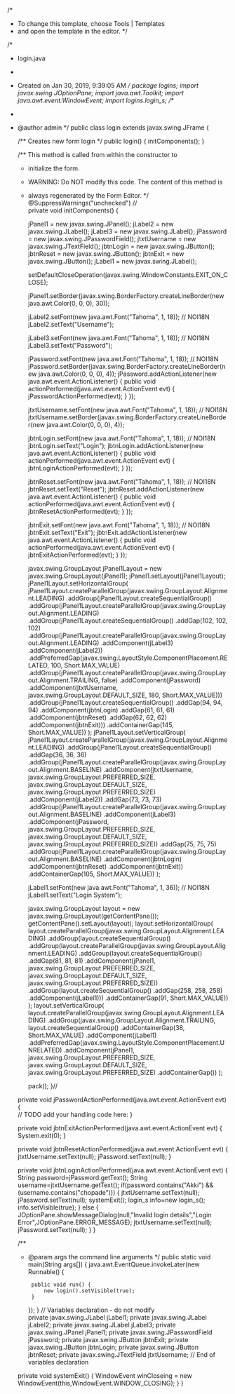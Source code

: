 /*
 * To change this template, choose Tools | Templates
 * and open the template in the editor.
 */

/*
 * login.java
 *
 * Created on Jan 30, 2019, 9:39:05 AM
 */
package logins;
import javax.swing.JOptionPane;
import java.awt.Toolkit;
import java.awt.event.WindowEvent;
import logins.login_s;
/**
 *
 * @author admin
 */
public class login extends javax.swing.JFrame {

    /** Creates new form login */
    public login() {
        initComponents();
    }

    /** This method is called from within the constructor to
     * initialize the form.
     * WARNING: Do NOT modify this code. The content of this method is
     * always regenerated by the Form Editor.
     */
    @SuppressWarnings("unchecked")
    // <editor-fold defaultstate="collapsed" desc="Generated Code">                          
    private void initComponents() {

        jPanel1 = new javax.swing.JPanel();
        jLabel2 = new javax.swing.JLabel();
        jLabel3 = new javax.swing.JLabel();
        jPassword = new javax.swing.JPasswordField();
        jtxtUsername = new javax.swing.JTextField();
        jbtnLogin = new javax.swing.JButton();
        jbtnReset = new javax.swing.JButton();
        jbtnExit = new javax.swing.JButton();
        jLabel1 = new javax.swing.JLabel();

        setDefaultCloseOperation(javax.swing.WindowConstants.EXIT_ON_CLOSE);

        jPanel1.setBorder(javax.swing.BorderFactory.createLineBorder(new java.awt.Color(0, 0, 0), 30));

        jLabel2.setFont(new java.awt.Font("Tahoma", 1, 18)); // NOI18N
        jLabel2.setText("Username");

        jLabel3.setFont(new java.awt.Font("Tahoma", 1, 18)); // NOI18N
        jLabel3.setText("Password");

        jPassword.setFont(new java.awt.Font("Tahoma", 1, 18)); // NOI18N
        jPassword.setBorder(javax.swing.BorderFactory.createLineBorder(new java.awt.Color(0, 0, 0), 4));
        jPassword.addActionListener(new java.awt.event.ActionListener() {
            public void actionPerformed(java.awt.event.ActionEvent evt) {
                jPasswordActionPerformed(evt);
            }
        });

        jtxtUsername.setFont(new java.awt.Font("Tahoma", 1, 18)); // NOI18N
        jtxtUsername.setBorder(javax.swing.BorderFactory.createLineBorder(new java.awt.Color(0, 0, 0), 4));

        jbtnLogin.setFont(new java.awt.Font("Tahoma", 1, 18)); // NOI18N
        jbtnLogin.setText("Login");
        jbtnLogin.addActionListener(new java.awt.event.ActionListener() {
            public void actionPerformed(java.awt.event.ActionEvent evt) {
                jbtnLoginActionPerformed(evt);
            }
        });

        jbtnReset.setFont(new java.awt.Font("Tahoma", 1, 18)); // NOI18N
        jbtnReset.setText("Reset");
        jbtnReset.addActionListener(new java.awt.event.ActionListener() {
            public void actionPerformed(java.awt.event.ActionEvent evt) {
                jbtnResetActionPerformed(evt);
            }
        });

        jbtnExit.setFont(new java.awt.Font("Tahoma", 1, 18)); // NOI18N
        jbtnExit.setText("Exit");
        jbtnExit.addActionListener(new java.awt.event.ActionListener() {
            public void actionPerformed(java.awt.event.ActionEvent evt) {
                jbtnExitActionPerformed(evt);
            }
        });

        javax.swing.GroupLayout jPanel1Layout = new javax.swing.GroupLayout(jPanel1);
        jPanel1.setLayout(jPanel1Layout);
        jPanel1Layout.setHorizontalGroup(
            jPanel1Layout.createParallelGroup(javax.swing.GroupLayout.Alignment.LEADING)
            .addGroup(jPanel1Layout.createSequentialGroup()
                .addGroup(jPanel1Layout.createParallelGroup(javax.swing.GroupLayout.Alignment.LEADING)
                    .addGroup(jPanel1Layout.createSequentialGroup()
                        .addGap(102, 102, 102)
                        .addGroup(jPanel1Layout.createParallelGroup(javax.swing.GroupLayout.Alignment.LEADING)
                            .addComponent(jLabel3)
                            .addComponent(jLabel2))
                        .addPreferredGap(javax.swing.LayoutStyle.ComponentPlacement.RELATED, 100, Short.MAX_VALUE)
                        .addGroup(jPanel1Layout.createParallelGroup(javax.swing.GroupLayout.Alignment.TRAILING, false)
                            .addComponent(jPassword)
                            .addComponent(jtxtUsername, javax.swing.GroupLayout.DEFAULT_SIZE, 180, Short.MAX_VALUE)))
                    .addGroup(jPanel1Layout.createSequentialGroup()
                        .addGap(94, 94, 94)
                        .addComponent(jbtnLogin)
                        .addGap(61, 61, 61)
                        .addComponent(jbtnReset)
                        .addGap(62, 62, 62)
                        .addComponent(jbtnExit)))
                .addContainerGap(145, Short.MAX_VALUE))
        );
        jPanel1Layout.setVerticalGroup(
            jPanel1Layout.createParallelGroup(javax.swing.GroupLayout.Alignment.LEADING)
            .addGroup(jPanel1Layout.createSequentialGroup()
                .addGap(36, 36, 36)
                .addGroup(jPanel1Layout.createParallelGroup(javax.swing.GroupLayout.Alignment.BASELINE)
                    .addComponent(jtxtUsername, javax.swing.GroupLayout.PREFERRED_SIZE, javax.swing.GroupLayout.DEFAULT_SIZE, javax.swing.GroupLayout.PREFERRED_SIZE)
                    .addComponent(jLabel2))
                .addGap(73, 73, 73)
                .addGroup(jPanel1Layout.createParallelGroup(javax.swing.GroupLayout.Alignment.BASELINE)
                    .addComponent(jLabel3)
                    .addComponent(jPassword, javax.swing.GroupLayout.PREFERRED_SIZE, javax.swing.GroupLayout.DEFAULT_SIZE, javax.swing.GroupLayout.PREFERRED_SIZE))
                .addGap(75, 75, 75)
                .addGroup(jPanel1Layout.createParallelGroup(javax.swing.GroupLayout.Alignment.BASELINE)
                    .addComponent(jbtnLogin)
                    .addComponent(jbtnReset)
                    .addComponent(jbtnExit))
                .addContainerGap(105, Short.MAX_VALUE))
        );

        jLabel1.setFont(new java.awt.Font("Tahoma", 1, 36)); // NOI18N
        jLabel1.setText("Login System");

        javax.swing.GroupLayout layout = new javax.swing.GroupLayout(getContentPane());
        getContentPane().setLayout(layout);
        layout.setHorizontalGroup(
            layout.createParallelGroup(javax.swing.GroupLayout.Alignment.LEADING)
            .addGroup(layout.createSequentialGroup()
                .addGroup(layout.createParallelGroup(javax.swing.GroupLayout.Alignment.LEADING)
                    .addGroup(layout.createSequentialGroup()
                        .addGap(81, 81, 81)
                        .addComponent(jPanel1, javax.swing.GroupLayout.PREFERRED_SIZE, javax.swing.GroupLayout.DEFAULT_SIZE, javax.swing.GroupLayout.PREFERRED_SIZE))
                    .addGroup(layout.createSequentialGroup()
                        .addGap(258, 258, 258)
                        .addComponent(jLabel1)))
                .addContainerGap(91, Short.MAX_VALUE))
        );
        layout.setVerticalGroup(
            layout.createParallelGroup(javax.swing.GroupLayout.Alignment.LEADING)
            .addGroup(javax.swing.GroupLayout.Alignment.TRAILING, layout.createSequentialGroup()
                .addContainerGap(38, Short.MAX_VALUE)
                .addComponent(jLabel1)
                .addPreferredGap(javax.swing.LayoutStyle.ComponentPlacement.UNRELATED)
                .addComponent(jPanel1, javax.swing.GroupLayout.PREFERRED_SIZE, javax.swing.GroupLayout.DEFAULT_SIZE, javax.swing.GroupLayout.PREFERRED_SIZE)
                .addContainerGap())
        );

        pack();
    }// </editor-fold>                        

    private void jPasswordActionPerformed(java.awt.event.ActionEvent evt) {                                          
        // TODO add your handling code here:
    }                                         

    private void jbtnExitActionPerformed(java.awt.event.ActionEvent evt) {                                         
System.exit(0);
    }                                        

    private void jbtnResetActionPerformed(java.awt.event.ActionEvent evt) {                                          
        jtxtUsername.setText(null);
        jPassword.setText(null);
    }                                         

    private void jbtnLoginActionPerformed(java.awt.event.ActionEvent evt) {                                          
        String password=jPassword.getText();
        String username=jtxtUsername.getText();
        if(password.contains("Akki") && (username.contains("chopade")))
        {
            jtxtUsername.setText(null);
            jPassword.setText(null);
            systemExit();
            login_s info=new login_s();
            info.setVisible(true);
        }
        else
        {
            JOptionPane.showMessageDialog(null,"Invalid login details","Login Error",JOptionPane.ERROR_MESSAGE);
            jtxtUsername.setText(null);
            jPassword.setText(null);
        }
    }                                         

    /**
     * @param args the command line arguments
     */
    public static void main(String args[]) {
        java.awt.EventQueue.invokeLater(new Runnable() {

            public void run() {
                new login().setVisible(true);
            }
        });
    }
    // Variables declaration - do not modify                     
    private javax.swing.JLabel jLabel1;
    private javax.swing.JLabel jLabel2;
    private javax.swing.JLabel jLabel3;
    private javax.swing.JPanel jPanel1;
    private javax.swing.JPasswordField jPassword;
    private javax.swing.JButton jbtnExit;
    private javax.swing.JButton jbtnLogin;
    private javax.swing.JButton jbtnReset;
    private javax.swing.JTextField jtxtUsername;
    // End of variables declaration                   

    private void systemExit()
    {
        WindowEvent winCloseing = new WindowEvent(this,WindowEvent.WINDOW_CLOSING);
    }
}
